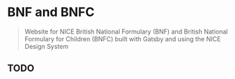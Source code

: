 # BNF and BNFC

> Website for NICE British National Formulary (BNF) and British National Formulary for Children (BNFC) built with Gatsby and using the NICE Design System

## TODO
